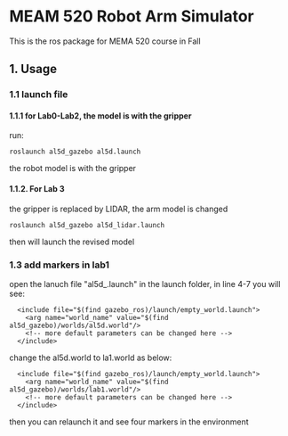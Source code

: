 # MEAM 520 Robot Arm Simulator

This is the ros package for MEMA 520 course in Fall



## 1. Usage

### 1.1 launch file


#### 1.1.1 for Lab0-Lab2, the model is with the gripper 

run:

```
roslaunch al5d_gazebo al5d.launch
```

the robot model is with the gripper


#### 1.1.2. For Lab 3 

the gripper is replaced by LIDAR, the arm model is changed 


```
roslaunch al5d_gazebo al5d_lidar.launch
```

then will launch the revised model


### 1.3 add markers in lab1


open the lanuch file "al5d_.launch" in the launch folder, in line 4-7 you will see:

```
  <include file="$(find gazebo_ros)/launch/empty_world.launch">
    <arg name="world_name" value="$(find al5d_gazebo)/worlds/al5d.world"/>
    <!-- more default parameters can be changed here -->
  </include>
```

change the al5d.world to la1.world as below:


```
  <include file="$(find gazebo_ros)/launch/empty_world.launch">
    <arg name="world_name" value="$(find al5d_gazebo)/worlds/lab1.world"/>
    <!-- more default parameters can be changed here -->
  </include>
```

then you can relaunch it and see four markers in the environment





